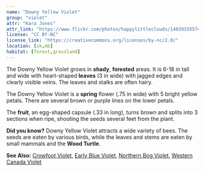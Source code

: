```yaml
---
name: "Downy Yellow Violet"
group: "violet"
attr: "Kara Jones"
attr_link: "https://www.flickr.com/photos/happylittleclouds/14039335574"
license: "CC BY-NC"
license_link: "https://creativecommons.org/licenses/by-nc/2.0/"
location: [sk,mb]
habitat: [forest,grassland]
---
```

The Downy Yellow Violet grows in **shady**, **forested** areas. It is 6-18 in tall and wide with heart-shaped **leaves** (3 in wide) with jagged edges and clearly visible veins. The leaves and stalks are often hairy.

The Downy Yellow Violet is a **spring** flower (.75 in wide) with 5 bright yellow petals.  There are several brown or purple lines on the lower petals.

The **fruit**, an egg-shaped capsule (.33 in long), turns brown and splits into 3 sections when ripe, shooting the seeds several feet from the plant.

**Did you know?** Downy Yellow Violet attracts a wide variety of bees. The seeds are eaten by various birds, while the leaves and stems are eaten by small mammals and the **Wood Turtle**.

<!-- generated, do not edit -->
**See Also:**
[Crowfoot Violet](/plants/crowvio),
[Early Blue Violet](/plants/earlyvio),
[Northern Bog Violet](/plants/norbvio),
[Western Canada Violet](/plants/westcanvio)
